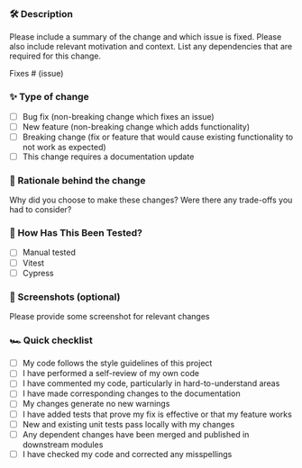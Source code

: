 ### 🛠 Description

Please include a summary of the change and which issue is fixed. Please also include relevant motivation and context. List any dependencies that are required for this change.

Fixes # (issue)

### ✨ Type of change

- [ ] Bug fix (non-breaking change which fixes an issue)
- [ ] New feature (non-breaking change which adds functionality)
- [ ] Breaking change (fix or feature that would cause existing functionality to not work as expected)
- [ ] This change requires a documentation update

### 🧠 Rationale behind the change

Why did you choose to make these changes? Were there any trade-offs you had to consider?

### 🧪 How Has This Been Tested?

- [ ] Manual tested
- [ ] Vitest
- [ ] Cypress

### 📸 Screenshots (optional)

Please provide some screenshot for relevant changes

### 🏎 Quick checklist

- [ ] My code follows the style guidelines of this project
- [ ] I have performed a self-review of my own code
- [ ] I have commented my code, particularly in hard-to-understand areas
- [ ] I have made corresponding changes to the documentation
- [ ] My changes generate no new warnings
- [ ] I have added tests that prove my fix is effective or that my feature works
- [ ] New and existing unit tests pass locally with my changes
- [ ] Any dependent changes have been merged and published in downstream modules
- [ ] I have checked my code and corrected any misspellings
